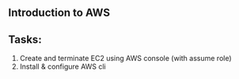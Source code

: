 ## Introduction to AWS

## Tasks:

1. Create and terminate EC2 using AWS console (with assume role)
2. Install & configure AWS cli